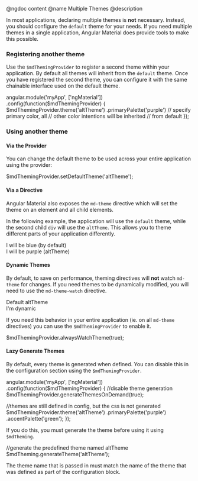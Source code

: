 @ngdoc content
@name Multiple Themes
@description

In most applications, declaring multiple themes is **not** necessary. Instead,
you should configure the `default` theme for your needs. If you need multiple
themes in a single application, Angular Material does provide tools
to make this possible.

### Registering another theme

Use the `$mdThemingProvider` to register a second theme within your application.
By default all themes will inherit from the `default` theme. Once you have
registered the second theme, you can configure it with the same chainable
interface used on the default theme.

<hljs lang="js">
angular.module('myApp', ['ngMaterial'])
.config(function($mdThemingProvider) {
  $mdThemingProvider.theme('altTheme')
    .primaryPalette('purple') // specify primary color, all
                            // other color intentions will be inherited
                            // from default
});
</hljs>

### Using another theme

#### Via the Provider

You can change the default theme to be used across your entire application using
the provider:

<hljs lang="js">
$mdThemingProvider.setDefaultTheme('altTheme');
</hljs>

#### Via a Directive

Angular Material also exposes the `md-theme` directive which will set the theme
on an element and all child elements.

In the following example, the application will use the `default` theme, while
the second child `div` will use the `altTheme`. This allows you to theme
different parts of your application differently.

<hljs lang="html">
<div>
  <md-button class="md-primary">I will be blue (by default)</md-button>
  <div md-theme="altTheme">
    <md-button class="md-primary">I will be purple (altTheme)</md-button>
  </div>
</div>
</hljs>

#### Dynamic Themes

By default, to save on performance, theming directives will **not** watch
`md-theme` for changes. If you need themes to be dynamically modified, you will
need to use the `md-theme-watch` directive.

<hljs lang="html">
<div>
  <md-button ng-click="dynamicTheme = 'default'">Default</md-button>
  <md-button ng-click="dynamicTheme = 'altTheme'">altTheme</md-button>
  <div md-theme="{{ dynamicTheme }}" md-theme-watch>
    <md-button class="md-primary">I'm dynamic</md-button>
  </div>
</div>
</hljs>

If you need this behavior in your entire application (ie. on all `md-theme`
directives) you can use the `$mdThemingProvider` to enable it.

<hljs lang="js">
$mdThemingProvider.alwaysWatchTheme(true);
</hljs>

#### Lazy Generate Themes

By default, every theme is generated when defined. You can disable this in the
configuration section using the `$mdThemingProvider`.

<hljs lang="js">
angular.module('myApp', ['ngMaterial'])
.config(function($mdThemingProvider) {
  //disable theme generation
  $mdThemingProvider.generateThemesOnDemand(true);

  //themes are still defined in config, but the css is not generated
  $mdThemingProvider.theme('altTheme')
    .primaryPalette('purple')
    .accentPalette('green');
});
</hljs>

If you do this, you must generate the theme before using it using `$mdTheming`.

<hljs lang="js">
//generate the predefined theme named altTheme
$mdTheming.generateTheme('altTheme');
</hljs>

The theme name that is passed in must match the name of the theme that was
defined as part of the configuration block.

